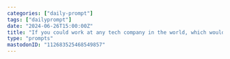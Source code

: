 ```yaml
---
categories: ["daily-prompt"]
tags: ["dailyprompt"]
date: "2024-06-26T15:00:00Z"
title: "If you could work at any tech company in the world, which would it be and why?"
type: "prompts"
mastodonID: "112683525468549857"
---
```

